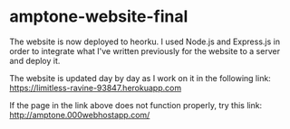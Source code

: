 # amptone-website-final
The website is now deployed to heorku. I used Node.js and Express.js in order to integrate what I've written previously for the website to a server and deploy it.

The website is updated day by day as I work on it in the following link: https://limitless-ravine-93847.herokuapp.com

If the page in the link above does not function properly, try this link: http://amptone.000webhostapp.com/
